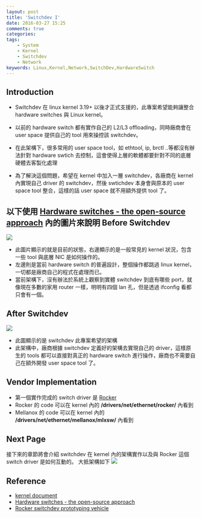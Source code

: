```yaml
---
layout: post
title: 'Switchdev I'
date: 2016-03-27 15:25
comments: true
categories: 
tags:
	- System
	- Kernel
	- Switchdev
	- Network
keywords: Linux,Kernel,Network,SwitchDev,HardwareSwitch
---
```

Introduction
------------
- Switchdev 在 linux kernel 3.19+ 以後才正式支援的，此專案希望能夠讓整合 hardware switches 與 Linux kernel。
- 以前的 hardware switch 都有實作自己的 L2/L3 offloading，同時廠商會在 user space 提供自己的 tool 用來操控該 switchdev。
- 在此架構下，很多常用的 user space tool，如 ethtool, ip, brctl ..等都沒有辦法針對 hardware swtich 去控制，這會使得上層的軟體都要針對不同的底層硬體去客製化處理
- 為了解決這個問題，希望在 kernel 中加入一層 switchdev，各廠商在 kernel 內實現自己 driver 的 switchdev，然後 swtichdev 本身會與原本的 user space tool 整合，這樣的話 user space 就不用額外提供 tool 了。

    <!--more-->


以下使用 [Hardware switches - the open-source approach](http://people.netfilter.org/pablo/netdev0.1/slides/pirko-switchdev-slides.pdf) 內的圖片來說明
Before Switchdev
----------------
![](https://lh3.googleusercontent.com/-cj2IIISQSBk/Vvf_UAiHg9I/AAAAAAAAFME/QxCE0N_zMAMMLDssB0MbUZHZbNBLlMNNQCCo/s852-Ic42/beforeSwitch.PNG)

- 此圖片顯示的就是目前的狀態，右邊顯示的是一般常見的 kernel 狀況，包含一些 tool 與底層 NIC 是如何操作的。
- 左邊則是當前 hardware switch 的普遍設計，整個操作都跳過 linux kernel，一切都是廠商自己的程式在處理而已。
- 當前架構下，沒有辦法於系統上觀察到實體 switchdev 到底有哪些 port，就像現在多數的家用 router 一樣，明明有四個 lan 孔，但是透過 ifconfig 看都只會有一個。

After Switchdev
---------------
![](https://lh3.googleusercontent.com/-x9BeDYWCBxA/Vvf_UPXkwiI/AAAAAAAAFMI/UdFkhv7AqrUm4yTVvF0AEmdbgGvOdTIbwCCo/s1033-Ic42/AfterSwitch.PNG)
- 此圖顯示的是 switchdev 此專案希望的架構
- 此架構中，廠商根據 switchdev 定義好的架構去實現自己的 driver，這樣原生的 tools 都可以直接對真正的 hardware switch 進行操作，廠商也不需要自己在額外開發 user space tool 了。

Vendor Implementation
---------------------
- 第一個實作完成的 switch driver 是 [Rocker](http://people.netfilter.org/pablo/netdev0.1/papers/Rocker-switchdev-prototyping-vehicle.pdf)
- Rocker 的 code 可以在 kernel 內的 **/drivers/net/ethernet/rocker/** 內看到
- Mellanox 的 code 可以在 kernel 內的 **/drivers/net/ethernet/mellanox/mlxsw/** 內看到

Next Page
---------
接下來的章節將會介紹 switchdev 在 kernel 內的架構實作以及與 Rocker 這個 switch driver 是如何互動的。
大抵架構如下
![](https://lh3.googleusercontent.com/-7BWbz43luZw/VwO0afnRVaI/AAAAAAAAFNk/Psakav4xP3MX-8b9N6h_0nAzSllHjkgEQCCo/s824-Ic42/SwitchDev.png)




Reference
---------
- [kernel document](https://www.kernel.org/doc/Documentation/networking/switchdev.txt)
- [Hardware switches - the open-source approach](http://people.netfilter.org/pablo/netdev0.1/slides/pirko-switchdev-slides.pdf)
- [Rocker switchdev prototyping vehicle](http://people.netfilter.org/pablo/netdev0.1/papers/Rocker-switchdev-prototyping-vehicle.pdf)
